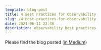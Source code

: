 ```yaml
---
template: blog-post
title: 4 Best Practices for Observability
slug: /4-best-practices-for-observability
date: 2021-06-11 22:48
description: observability best practices
---
```

Please find the blog posted 
(<a href="https://medium.com/thundra/4-best-practices-for-observability-173a25f0612a" target="_blank">in Medium</a>)
